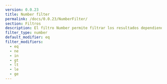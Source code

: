 ```yaml
---
version: 0.0.23
title: Number filter
permalink: /docs/0.0.23/NumberFilter/
section: Filtros
description: El filtro Number permite filtrar los resultados dependiendo si el contenido del atributo coincide (o no) con el número indicado.
filter_type: number
default_modifier: eq
filter_modifiers:
  - eq
  - ne
  - in
  - gt
  - lt
  - le
  - ge
---
```

